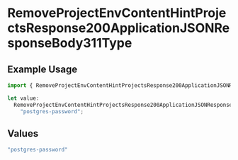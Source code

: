 # RemoveProjectEnvContentHintProjectsResponse200ApplicationJSONResponseBody311Type

## Example Usage

```typescript
import { RemoveProjectEnvContentHintProjectsResponse200ApplicationJSONResponseBody311Type } from "@vercel/sdk/models/operations/removeprojectenv.js";

let value:
  RemoveProjectEnvContentHintProjectsResponse200ApplicationJSONResponseBody311Type =
    "postgres-password";
```

## Values

```typescript
"postgres-password"
```